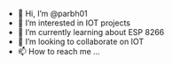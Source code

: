 - 👋 Hi, I’m @parbh01
- 👀 I’m interested in IOT projects
- 🌱 I’m currently learning about ESP 8266
- 💞️ I’m looking to collaborate on IOT
- 📫 How to reach me ...

<!---
parbh01/parbh01 is a ✨ special ✨ repository because its `README.md` (this file) appears on your GitHub profile.
You can click the Preview link to take a look at your changes.
--->
